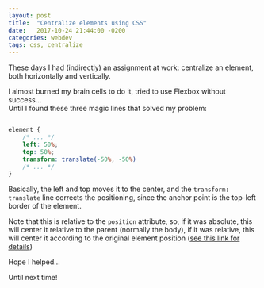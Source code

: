 ```yaml
---
layout: post
title:  "Centralize elements using CSS"
date:   2017-10-24 21:44:00 -0200
categories: webdev
tags: css, centralize
---
```


These days I had (indirectly) an assignment at work: centralize an element, 
both horizontally and vertically. 

I almost burned my brain cells to do it, tried to use Flexbox without success...  
Until I found these three magic lines that solved my problem:

<!--more-->

``` css

element {
	/* ... */
	left: 50%;
	top: 50%;
	transform: translate(-50%, -50%)
	/* ... */
}

```

Basically, the left and top moves it to the center, and the 
`transform: translate` line corrects the positioning, since the anchor point
is the top-left border of the element.

Note that this is relative to the ```position``` attribute, so, if it was
absolute, this will center it relative to the parent (normally the body), if it
was relative, this will center it according to the original element position
([see this link for details](https://www.w3schools.com/Css/css_positioning.asp))

Hope I helped...

Until next time!
